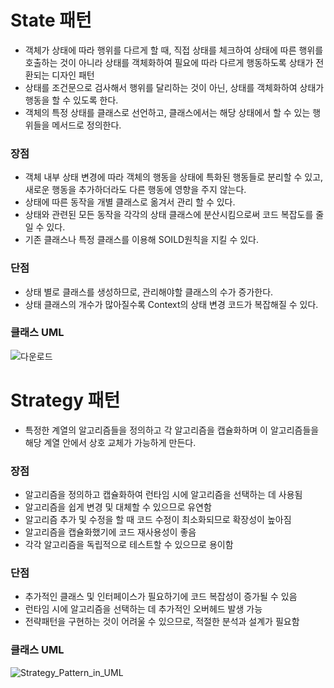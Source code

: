 # State 패턴
- 객체가 상태에 따라 행위를 다르게 할 때, 직접 상태를 체크하여 상태에 따른 행위를 호출하는 것이 아니라 상태를 객체화하여 필요에 따라 다르게 행동하도록 상태가 전환되는 디자인 패턴
- 상태를 조건문으로 검사해서 행위를 달리하는 것이 아닌, 상태를 객체화하여 상태가 행동을 할 수 있도록 한다.
- 객체의 특정 상태를 클래스로 선언하고, 클래스에서는 해당 상태에서 할 수 있는 행위들을 메서드로 정의한다.

### 장점
- 객체 내부 상태 변경에 따라 객체의 행동을 상태에 특화된 행동들로 분리할 수 있고, 새로운 행동을 추가하더라도 다른 행동에 영향을 주지 않는다.
- 상태에 따른 동작을 개별 클래스로 옮겨서 관리 할 수 있다.
- 상태와 관련된 모든 동작을 각각의 상태 클래스에 분산시킴으로써 코드 복잡도를 줄일 수 있다.
- 기존 클래스나 특정 클래스를 이용해 SOILD원칙을 지킬 수 있다.
  
### 단점
- 상태 별로 클래스를 생성하므로, 관리해야할 클래스의 수가 증가한다.
- 상태 클래스의 개수가 많아질수록 Context의 상태 변경 코드가 복잡해질 수 있다.

### 클래스 UML
![다운로드](https://github.com/Festison/CSStudy/assets/105289311/a791dfff-fba4-4ecd-847b-ff2fd3c1b9c4)

# Strategy 패턴
- 특정한 계열의 알고리즘들을 정의하고 각 알고리즘을 캡슐화하며 이 알고리즘들을 해당 계열 안에서 상호 교체가 가능하게 만든다. 

### 장점
- 알고리즘을 정의하고 캡슐화하여 런타임 시에 알고리즘을 선택하는 데 사용됨
- 알고리즘을 쉽게 변경 및 대체할 수 있으므로 유연함
- 알고리즘 추가 및 수정을 할 때 코드 수정이 최소화되므로 확장성이 높아짐
- 알고리즘을 캡슐화했기에 코드 재사용성이 좋음
- 각각 알고리즘을 독립적으로 테스트할 수 있으므로 용이함

### 단점
- 추가적인 클래스 및 인터페이스가 필요하기에 코드 복잡성이 증가될 수 있음
- 런타임 시에 알고리즘을 선택하는 데 추가적인 오버헤드 발생 가능
- 전략패턴을 구현하는 것이 어려울 수 있으므로, 적절한 분석과 설계가 필요함

### 클래스 UML
![Strategy_Pattern_in_UML](https://github.com/Festison/CSStudy/assets/105289311/144b86cc-1ba7-4548-ae6e-6c48b3d9215a)

